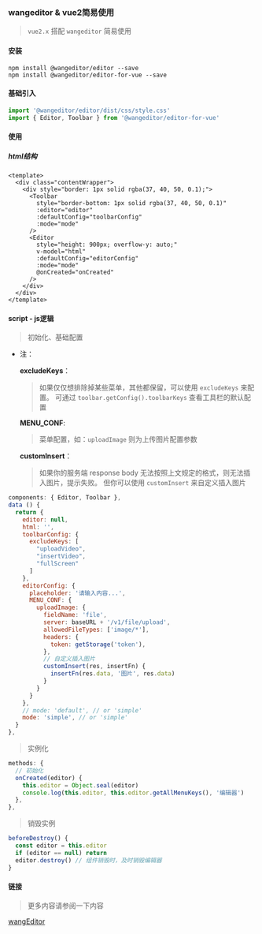 ### wangeditor & vue2简易使用

> `vue2.x` 搭配 `wangeditor` 简易使用

#### 安装

```shell
npm install @wangeditor/editor --save
npm install @wangeditor/editor-for-vue --save
```

#### 基础引入

```js
import '@wangeditor/editor/dist/css/style.css'
import { Editor, Toolbar } from '@wangeditor/editor-for-vue'
```

#### 使用

##### html结构

```vue
<template>
  <div class="contentWrapper">
    <div style="border: 1px solid rgba(37, 40, 50, 0.1);">
      <Toolbar
        style="border-bottom: 1px solid rgba(37, 40, 50, 0.1)"
        :editor="editor"
        :defaultConfig="toolbarConfig"
        :mode="mode"
      />
      <Editor
        style="height: 900px; overflow-y: auto;"
        v-model="html"
        :defaultConfig="editorConfig"
        :mode="mode"
        @onCreated="onCreated"
      />
    </div>
  </div>
</template>
```

#### script - js逻辑

> 初始化、基础配置

- 注：

  **excludeKeys**：

  > 如果仅仅想排除掉某些菜单，其他都保留，可以使用 `excludeKeys` 来配置。
  > 可通过 `toolbar.getConfig().toolbarKeys` 查看工具栏的默认配置

  **MENU_CONF**:

  > 菜单配置，如：`uploadImage` 则为上传图片配置参数

  **customInsert**：

  > 如果你的服务端 response body 无法按照上文规定的格式，则无法插入图片，提示失败。
  > 但你可以使用 `customInsert` 来自定义插入图片

```js
components: { Editor, Toolbar },
data () { 
  return {
    editor: null,
    html: '',
    toolbarConfig: {
      excludeKeys: [
        "uploadVideo",
        "insertVideo",
        "fullScreen"
      ]
    },
    editorConfig: { 
      placeholder: '请输入内容...',
      MENU_CONF: {
        uploadImage: {
          fieldName: 'file',
          server: baseURL + '/v1/file/upload',
          allowedFileTypes: ['image/*'],
          headers: {
            token: getStorage('token'),
          },
          // 自定义插入图片
          customInsert(res, insertFn) {
            insertFn(res.data, '图片', res.data)
          }
        }
      }
    },
    // mode: 'default', // or 'simple'
    mode: 'simple', // or 'simple'
  }
},
```

> 实例化

```js
methods: {
  // 初始化
  onCreated(editor) {
    this.editor = Object.seal(editor)
    console.log(this.editor, this.editor.getAllMenuKeys(), '编辑器')
  },
},
```

> 销毁实例

```js
beforeDestroy() {
  const editor = this.editor
  if (editor == null) return
  editor.destroy() // 组件销毁时，及时销毁编辑器
}
```

#### 链接

> 更多内容请参阅一下内容

[wangEditor](https://www.wangeditor.com/)